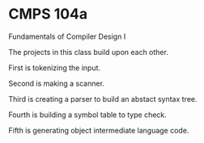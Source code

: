 # CMPS 104a
Fundamentals of Compiler Design I

The projects in this class build upon each other.

First is tokenizing the input.

Second is making a scanner.

Third is creating a parser to build an abstact syntax tree.

Fourth is building a symbol table to type check.

Fifth is generating object intermediate language code.
